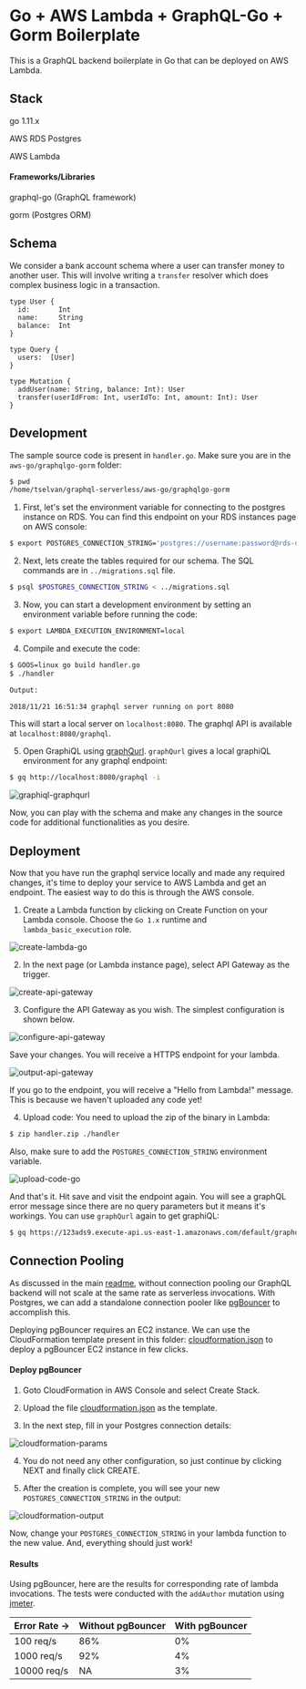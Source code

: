 # Go + AWS Lambda + GraphQL-Go + Gorm Boilerplate

This is a GraphQL backend boilerplate in Go that can be deployed on AWS Lambda.

## Stack

go 1.11.x

AWS RDS Postgres

AWS Lambda

#### Frameworks/Libraries

graphql-go (GraphQL framework)

gorm (Postgres ORM)

## Schema


We consider a bank account schema where a user can transfer money to another user. This will involve writing a `transfer` resolver which does complex business logic in a transaction.

```
type User {
  id:       Int
  name:     String
  balance:  Int
}

type Query {
  users:  [User]
}

type Mutation {
  addUser(name: String, balance: Int): User
  transfer(userIdFrom: Int, userIdTo: Int, amount: Int): User
}
```

## Development

The sample source code is present in `handler.go`. Make sure you are in the `aws-go/graphqlgo-gorm` folder:

```bash
$ pwd
/home/tselvan/graphql-serverless/aws-go/graphqlgo-gorm
```

1) First, let's set the environment variable for connecting to the postgres instance on RDS. You can find this endpoint on your RDS instances page on AWS console:

```bash
$ export POSTGRES_CONNECTION_STRING='postgres://username:password@rds-database-endpoint.us-east-1.rds.amazonaws.com:5432/mydb' 
```

2) Next, lets create the tables required for our schema. The SQL commands are in `../migrations.sql` file.

```bash
$ psql $POSTGRES_CONNECTION_STRING < ../migrations.sql
```

3) Now, you can start a development environment by setting an environment variable before running the code:

```bash
$ export LAMBDA_EXECUTION_ENVIRONMENT=local
```

4) Compile and execute the code:

```bash
$ GOOS=linux go build handler.go
$ ./handler

Output:

2018/11/21 16:51:34 graphql server running on port 8080
```

This will start a local server on `localhost:8080`. The graphql API is available at `localhost:8080/graphql`. 

5) Open GraphiQL using [graphQurl](https://github.com/hasura/graphqurl). `graphQurl` gives a local graphiQL environment for any graphql endpoint:

```bash
$ gq http://localhost:8080/graphql -i
```

![graphiql-graphqurl](../assets/graphiql-graphqurl.png)

Now, you can play with the schema and make any changes in the source code for additional functionalities as you desire.

## Deployment

Now that you have run the graphql service locally and made any required changes, it's time to deploy your service to AWS Lambda and get an endpoint. The easiest way to do this is through the AWS console.

1) Create a Lambda function by clicking on Create Function on your Lambda console. Choose the `Go 1.x` runtime and `lambda_basic_execution` role.

![create-lambda-go](../assets/create-lambda-go.png)

2) In the next page (or Lambda instance page), select API Gateway as the trigger.

![create-api-gateway](../assets/create-api-gateway.png)

3) Configure the API Gateway as you wish. The simplest configuration is shown below.

![configure-api-gateway](../assets/configure-api-gateway.png)

Save your changes. You will receive a HTTPS endpoint for your lambda.

![output-api-gateway](../assets/output-api-gateway.png)

If you go to the endpoint, you will receive a "Hello from Lambda!" message. This is because we haven't uploaded any code yet!

4) Upload code: You need to upload the zip of the binary in Lambda:

```bash
$ zip handler.zip ./handler
```

Also, make sure to add the `POSTGRES_CONNECTION_STRING` environment variable.

![upload-code-go](../assets/upload-code-go.png)

And that's it. Hit save and visit the endpoint again. You will see a graphQL error message since there are no query parameters but it means it's workings. You can use `graphQurl` again to get graphiQL:

```bash
$ gq https://123ads9.execute-api.us-east-1.amazonaws.com/default/graphql-serverless-go-example -i
```

## Connection Pooling

As discussed in the main [readme](../../README.md), without connection pooling our GraphQL backend will not scale at the same rate as serverless invocations. With Postgres, we can add a standalone connection pooler like [pgBouncer](https://pgbouncer.github.io/) to accomplish this. 

Deploying pgBouncer requires an EC2 instance. We can use the CloudFormation template present in this folder: [cloudformation.json](../cloudformation.json) to deploy a pgBouncer EC2 instance in few clicks.

#### Deploy pgBouncer

1. Goto CloudFormation in AWS Console and select Create Stack.

2. Upload the file [cloudformation.json](../cloudformation.json) as the template.

3. In the next step, fill in your Postgres connection details:

![cloudformation-params](../assets/cloudformation-params.png)

4. You do not need any other configuration, so just continue by clicking NEXT and finally click CREATE.

5. After the creation is complete, you will see your new `POSTGRES_CONNECTION_STRING` in the output:

![cloudformation-output](../assets/cloudformation-output.png)

Now, change your `POSTGRES_CONNECTION_STRING` in your lambda function to the new value. And, everything should just work!

#### Results

Using pgBouncer, here are the results for corresponding rate of lambda invocations. The tests were conducted with the `addAuthor` mutation using [jmeter](https://jmeter.apache.org/).

|  Error Rate -> | Without pgBouncer | With pgBouncer|
| -------------- | ----------------- | ------------- |
| 100 req/s      | 86%               | 0%            |
| 1000 req/s     | 92%               | 4%            |
| 10000 req/s    | NA                | 3%            |


